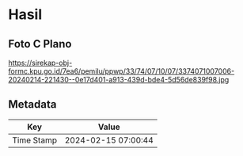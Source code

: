 # Hasil

## Foto C Plano

https://sirekap-obj-formc.kpu.go.id/7ea6/pemilu/ppwp/33/74/07/10/07/3374071007006-20240214-221430--0e17d401-a913-439d-bde4-5d56de839f98.jpg


## Metadata

| Key        | Value               |
| ---------- | ------------------- |
| Time Stamp | 2024-02-15 07:00:44 |



